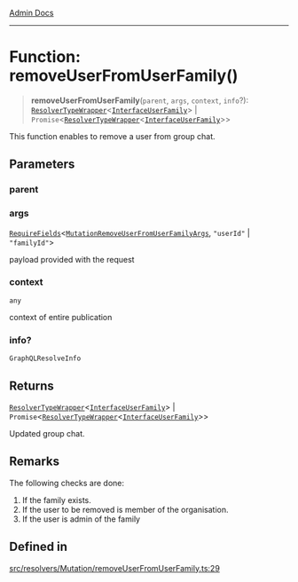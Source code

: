 [Admin Docs](/)

***

# Function: removeUserFromUserFamily()

> **removeUserFromUserFamily**(`parent`, `args`, `context`, `info`?): [`ResolverTypeWrapper`](../../../../types/generatedGraphQLTypes/type-aliases/ResolverTypeWrapper.md)\<[`InterfaceUserFamily`](../../../../models/userFamily/interfaces/InterfaceUserFamily.md)\> \| `Promise`\<[`ResolverTypeWrapper`](../../../../types/generatedGraphQLTypes/type-aliases/ResolverTypeWrapper.md)\<[`InterfaceUserFamily`](../../../../models/userFamily/interfaces/InterfaceUserFamily.md)\>\>

This function enables to remove a user from group chat.

## Parameters

### parent

### args

[`RequireFields`](../../../../types/generatedGraphQLTypes/type-aliases/RequireFields.md)\<[`MutationRemoveUserFromUserFamilyArgs`](../../../../types/generatedGraphQLTypes/type-aliases/MutationRemoveUserFromUserFamilyArgs.md), `"userId"` \| `"familyId"`\>

payload provided with the request

### context

`any`

context of entire publication

### info?

`GraphQLResolveInfo`

## Returns

[`ResolverTypeWrapper`](../../../../types/generatedGraphQLTypes/type-aliases/ResolverTypeWrapper.md)\<[`InterfaceUserFamily`](../../../../models/userFamily/interfaces/InterfaceUserFamily.md)\> \| `Promise`\<[`ResolverTypeWrapper`](../../../../types/generatedGraphQLTypes/type-aliases/ResolverTypeWrapper.md)\<[`InterfaceUserFamily`](../../../../models/userFamily/interfaces/InterfaceUserFamily.md)\>\>

Updated group chat.

## Remarks

The following checks are done:
1. If the family exists.
2. If the user to be removed is member of the organisation.
3. If the user is admin of the family

## Defined in

[src/resolvers/Mutation/removeUserFromUserFamily.ts:29](https://github.com/Suyash878/talawa-api/blob/cfd688207611ba245c99edd8dbaccb2cdbf6a043/src/resolvers/Mutation/removeUserFromUserFamily.ts#L29)
